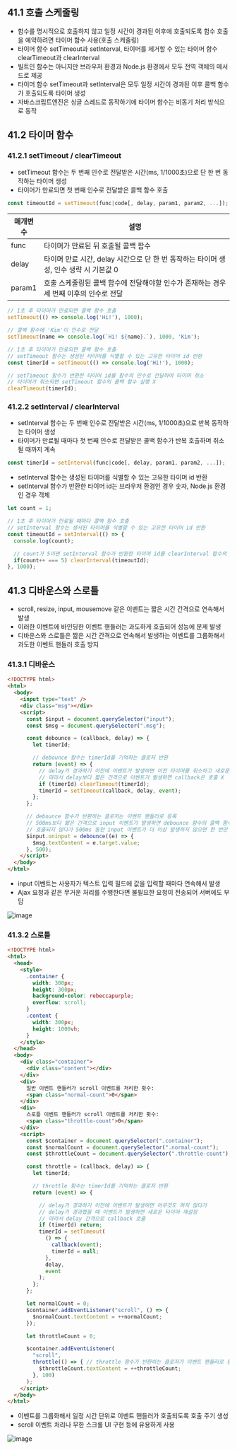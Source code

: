 ## 41.1 호출 스케줄링

- 함수를 명시적으로 호출하지 않고 일정 시간이 경과된 이후에 호출되도록 함수 호출을 예약하려면 타이머 함수 사용(호출 스케줄링)
- 타이머 함수 setTimeout과 setInterval, 타이머를 제거할 수 있는 타이머 함수 clearTimeout과 clearInterval
- 빌트인 함수는 아니지만 브라우저 환경과 Node.js 환경에서 모두 전역 객체의 메서드로 제공
- 타이머 함수 setTimeout과 setInterval은 모두 일정 시간이 경과된 이후 콜백 함수가 호출되도록 타이머 생성
- 자바스크립트엔진은 싱글 스레드로 동작하기에 타이머 함수는 비동기 처리 방식으로 동작

## 41.2 타이머 함수

### 41.2.1 setTimeout / clearTimeout

- setTimeout 함수는 두 번째 인수로 전달받은 시간(ms, 1/1000초)으로 단 한 번 동작하는 타이머 생성
- 타이머가 만료되면 첫 번째 인수로 전달받은 콜백 함수 호출

```javascript
const timeoutId = setTimeout(func|code[, delay, param1, param2, ...]);
```

매개변수 | 설명
-|-
func | 타이머가 만료된 뒤 호출될 콜백 함수
delay | 타이머 만료 시간, delay 시간으로 단 한 번 동작하는 타이머 생성, 인수 생략 시 기본값 0
param1 | 호출 스케줄링된 콜백 함수에 전달해야할 인수가 존재하는 경우 세 번째 이후의 인수로 전달

```javascript
// 1초 후 타이머가 만료되면 콜백 함수 호출
setTimeout(() => console.log('Hi!'), 1000);

// 콜백 함수에 'Kim'이 인수로 전달
setTimeout(name => console.log(`Hi! ${name}.`), 1000, 'Kim');
```

```javascript
// 1초 후 타이머가 만료되면 콜백 함수 호출
// setTimeout 함수는 생성된 타이머를 식별할 수 있는 고유한 타이머 id 반환
const timerId = setTimeout(() => console.log('Hi!'), 1000);

// setTimeout 함수가 반환한 타이머 id를 함수의 인수로 전달하여 타이머 취소
// 타이머가 취소되면 setTimeout 함수의 콜백 함수 실행 X
clearTimeout(timerId);
```

### 41.2.2 setInterval / clearInterval

- setInterval 함수는 두 번째 인수로 전달받은 시간(ms, 1/1000초)으로 반복 동작하는 타이머 생성
- 타이머가 만료될 때마다 첫 번째 인수로 전달받은 콜백 함수가 반복 호출하며 취소될 때까지 계속

```javascript
const timerId = setInterval(func|code[, delay, param1, param2, ...]);
```

- setInterval 함수는 생성된 타이머를 식별할 수 있는 고유한 타이머 id 반환
- setInterval 함수가 반환한 타이머 id는 브라우저 환경인 경우 숫자, Node.js 환경인 경우 객체

```javascript
let count = 1;

// 1초 후 타이머가 만료될 때마다 콜백 함수 호출
// setInterval 함수는 생서된 타이머를 식별할 수 있는 고유한 타이머 id 반환
const timeoutId = setInterval(() => {
  console.log(count);

  // count가 5이면 setInterval 함수가 반환한 타이머 id를 clearInterval 함수의 인수로 전달하여 타이머 취소
  if(count++ === 5) clearInterval(timeoutId);
}, 1000);
```

## 41.3 디바운스와 스로틀

- scroll, resize, input, mousemove 같은 이벤트는 짧은 시간 간격으로 연속해서 발생
- 이러한 이벤트에 바인딩한 이벤트 핸들러는 과도하게 호출되어 성능에 문제 발생
- 디바운스와 스로틀은 짧은 시간 간격으로 연속해서 발생하는 이벤트를 그룹화해서 과도한 이벤트 핸들러 호출 방지

### 41.3.1 디바운스

```html
<!DOCTYPE html>
<html>
  <body>
    <input type="text" />
    <div class="msg"></div>
    <script>
      const $input = document.querySelector("input");
      const $msg = document.querySelector(".msg");

      const debounce = (callback, delay) => {
        let timerId;

        // debounce 함수는 timerId를 기억하는 클로저 반환
        return (event) => {
          // delay가 경과하기 이전에 이벤트가 발생하면 이전 타이머를 취소하고 새로운 타이머 재설정
          // 따라서 delay보다 짧은 간격으로 이벤트가 발생하면 callback은 호출 X
          if (timerId) clearTimeout(timerId);
          timerId = setTimeout(callback, delay, event);
        };
      };

      // debounce 함수가 반환하는 클로저는 이벤트 핸들러로 등록
      // 500ms보다 짧은 간격으로 input 이벤트가 발생하면 debounce 함수의 콜백 함수는
      // 호출되지 않다가 500ms 동안 input 이벤트가 더 이상 발생하지 않으면 한 번만 호출
      $input.oninput = debounce((e) => {
        $msg.textContent = e.target.value;
      }, 500);
    </script>
  </body>
</html>
```

- input 이벤트는 사용자가 텍스트 입력 필드에 값을 입력할 때마다 연속해서 발생
- Ajax 요청과 같은 무거운 처리를 수행한다면 불필요한 요청이 전송되어 서버에도 부담

![image](https://github.com/sangypar/SSAFRONT/assets/106229016/cdacf3a9-272f-4cad-9f68-2afe23baf634)

### 41.3.2 스로틀

```html
<!DOCTYPE html>
<html>
  <head>
    <style>
      .container {
        width: 300px;
        height: 300px;
        background-color: rebeccapurple;
        overflow: scroll;
      }
      .content {
        width: 300px;
        height: 1000vh;
      }
    </style>
  </head>
  <body>
    <div class="container">
      <div class="content"></div>
    </div>
    <div>
      일반 이벤트 핸들러가 scroll 이벤트를 처리한 횟수:
      <span class="normal-count">0</span>
    </div>
    <div>
      스로틀 이벤트 핸들러가 scroll 이벤트를 처리한 횟수:
      <span class="throttle-count">0</span>
    </div>
    <script>
      const $container = document.querySelector(".container");
      const $normalCount = document.querySelector(".normal-count");
      const $throttleCount = document.querySelector(".throttle-count");

      const throttle = (callback, delay) => {
        let timerId;

        // throttle 함수는 timerId를 기억하는 클로저 반환
        return (event) => {

          // delay가 경과하기 이전에 이벤트가 발생하면 아무것도 하지 않다가
          // delay가 경과했을 때 이벤트가 발생하면 새로운 타이머 재설정
          // 따라서 delay 간격으로 callback 호출
          if (timerId) return;
          timerId = setTimeout(
            () => {
              callback(event);
              timerId = null;
            },
            delay,
            event
          );
        };
      };

      let normalCount = 0;
      $container.addEventListener("scroll", () => {
        $normalCount.textContent = ++normalCount;
      });

      let throttleCount = 0;

      $container.addEventListener(
        "scroll",
        throttle(() => { // throttle 함수가 반환하는 클로저가 이벤트 핸들러로 등록
          $throttleCount.textContent = ++throttleCount;
        }, 100)
      );
    </script>
  </body>
</html>
```

- 이벤트를 그룹화해서 일정 시간 단위로 이벤트 핸들러가 호출되도록 호출 주기 생성
- scroll 이벤트 처리나 무한 스크롤 UI 구현 등에 유용하게 사용

![image](https://github.com/sangypar/SSAFRONT/assets/106229016/c1955699-1fea-4bf3-a4aa-84daff0f2923)


